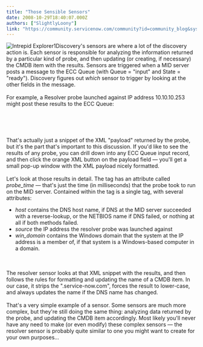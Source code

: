 ```yaml
---
title: "Those Sensible Sensors"
date: 2008-10-29T18:40:07.000Z
authors: ["SlightlyLoony"]
link: "https://community.servicenow.com/community?id=community_blog&sys_id=6d8ce6e1dbd0dbc01dcaf3231f96192a"
---
```

<p><img __jive_id="6523" alt="Intrepid Explorer1" class="jive-image" style="width: imagecache/Small/SlightlyLoony/intrepid_explorer1.jpg; height: auto;" />Discovery's sensors are where a lot of the discovery action is. Each sensor is responsible for analyzing the information returned by a particular kind of probe, and then updating (or creating, if necessary) the CMDB item with the results. Sensors are triggered when a MID server posts a message to the ECC Queue (with Queue = "input" and State = "ready"). Discovery figures out <i>which</i> sensor to trigger by looking at the other fields in the message.<br /><br />For example, a Resolver probe launched against IP address 10.10.10.253 might post these results to the ECC Queue:<br /><div style="margin-left:15px;font-family:courier;"><br /><br />&nbsp;&nbsp;&nbsp;<br /></div><br />That's actually just a snippet of the XML "payload" returned by the probe, but it's the part that's important to this discussion. If you'd like to see the results of any probe, you can drill down into any ECC Queue input record, and then click the orange XML button on the payload field — you'll get a small pop-up window with the XML payload nicely formatted.<br /><br />Let's look at those results in detail. The  tag has an attribute called <i>probe_time</i> — that's just the time (in milliseconds) that the probe took to run on the MID server. Contained within the  tag is a single  tag, with several attributes: <ul><li><i>host</i> contains the DNS host name, if DNS at the MID server succeeded with a reverse-lookup, or the NETBIOS name if DNS failed, or nothing at all if both methods failed.</li><li><i>source</i> the IP address the resolver probe was launched against</li><li><i>win_domain</i> contains the Windows domain that the system at the IP address is a member of, if that system is a Windows-based computer in a domain.</li></ul><br /><br />The resolver sensor looks at that XML snippet with the results, and then follows the rules for formatting and updating the name of a CMDB item. In our case, it strips the ".service-now.com", forces the result to lower-case, and always updates the name if the DNS name has changed. <br /><br />That's a very simple example of a sensor. Some sensors are much more complex, but they're still doing the same thing: analyzing data returned by the probe, and updating the CMDB item accordingly. Most likely you'll never have any need to make (or even modify) these complex sensors — the resolver sensor is probably quite similar to one you might want to create for your own purposes...</p>